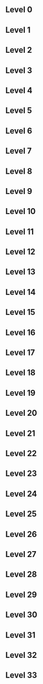 ## Level 0
## Level 1
## Level 2
## Level 3
## Level 4
## Level 5
## Level 6
## Level 7
## Level 8
## Level 9
## Level 10
## Level 11
## Level 12
## Level 13
## Level 14
## Level 15
## Level 16
## Level 17
## Level 18
## Level 19
## Level 20
## Level 21
## Level 22
## Level 23
## Level 24
## Level 25
## Level 26
## Level 27
## Level 28
## Level 29
## Level 30
## Level 31
## Level 32
## Level 33

